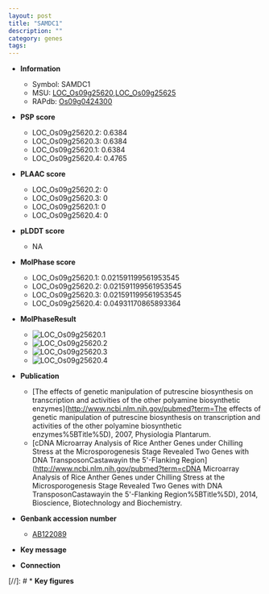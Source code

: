 ```yaml
---
layout: post
title: "SAMDC1"
description: ""
category: genes
tags: 
---
```


* **Information**  
    + Symbol: SAMDC1  
    + MSU: [LOC_Os09g25620](http://rice.plantbiology.msu.edu/cgi-bin/ORF_infopage.cgi?orf=LOC_Os09g25620),[LOC_Os09g25625](http://rice.plantbiology.msu.edu/cgi-bin/ORF_infopage.cgi?orf=LOC_Os09g25625)  
    + RAPdb: [Os09g0424300](http://rapdb.dna.affrc.go.jp/viewer/gbrowse_details/irgsp1?name=Os09g0424300)  

* **PSP score**  
    + LOC_Os09g25620.2: 0.6384 
    + LOC_Os09g25620.3: 0.6384 
    + LOC_Os09g25620.1: 0.6384 
    + LOC_Os09g25620.4: 0.4765 

* **PLAAC score**  
    + LOC_Os09g25620.2: 0 
    + LOC_Os09g25620.3: 0 
    + LOC_Os09g25620.1: 0 
    + LOC_Os09g25620.4: 0 

* **pLDDT score**
    + NA


* **MolPhase score**
    + LOC_Os09g25620.1: 0.021591199561953545
    + LOC_Os09g25620.2: 0.021591199561953545
    + LOC_Os09g25620.3: 0.021591199561953545
    + LOC_Os09g25620.4: 0.04931170865893364

* **MolPhaseResult**
    + ![LOC_Os09g25620.1](https://ricepsp.github.io/pictures/LOC_Os09g/LOC_Os09g25620.1.png)
    + ![LOC_Os09g25620.2](https://ricepsp.github.io/pictures/LOC_Os09g/LOC_Os09g25620.2.png)
    + ![LOC_Os09g25620.3](https://ricepsp.github.io/pictures/LOC_Os09g/LOC_Os09g25620.3.png)
    + ![LOC_Os09g25620.4](https://ricepsp.github.io/pictures/LOC_Os09g/LOC_Os09g25620.4.png)

* **Publication**  
    + [The effects of genetic manipulation of putrescine biosynthesis on transcription and activities of the other polyamine biosynthetic enzymes](http://www.ncbi.nlm.nih.gov/pubmed?term=The effects of genetic manipulation of putrescine biosynthesis on transcription and activities of the other polyamine biosynthetic enzymes%5BTitle%5D), 2007, Physiologia Plantarum.
    + [cDNA Microarray Analysis of Rice Anther Genes under Chilling Stress at the Microsporogenesis Stage Revealed Two Genes with DNA TransposonCastawayin the 5'-Flanking Region](http://www.ncbi.nlm.nih.gov/pubmed?term=cDNA Microarray Analysis of Rice Anther Genes under Chilling Stress at the Microsporogenesis Stage Revealed Two Genes with DNA TransposonCastawayin the 5'-Flanking Region%5BTitle%5D), 2014, Bioscience, Biotechnology and Biochemistry.

* **Genbank accession number**  
    + [AB122089](http://www.ncbi.nlm.nih.gov/nuccore/AB122089)

* **Key message**  

* **Connection**  

[//]: # * **Key figures**  


